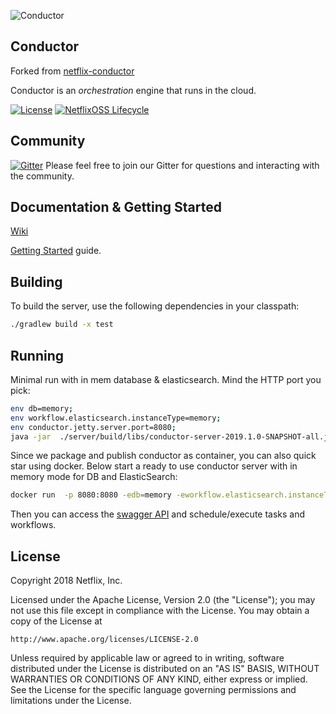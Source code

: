 ![Conductor](docs/docs/img/conductor-vector-x.png)

## Conductor
Forked from [netflix-conductor](https://github.com/Netflix/conductor)

Conductor is an _orchestration_ engine that runs in the cloud.


[![License](https://img.shields.io/github/license/Netflix/conductor.svg)](http://www.apache.org/licenses/LICENSE-2.0)
[![NetflixOSS Lifecycle](https://img.shields.io/osslifecycle/Netflix/conductor.svg)]()

## Community
[![Gitter](https://badges.gitter.im/netflix-conductor/community.svg)](https://gitter.im/netflix-conductor/community?utm_source=badge&utm_medium=badge&utm_campaign=pr-badge) Please feel free to join our Gitter for questions and interacting with the community.

## Documentation & Getting Started
[Wiki](https://foxsportsau.atlassian.net/wiki/spaces/DEV/pages/442138974/Conductor)

[Getting Started](https://netflix.github.io/conductor/gettingstarted/basicconcepts/) guide.

## Building
To build the server, use the following dependencies in your classpath:
```bash
./gradlew build -x test
```

## Running
Minimal run with in mem database & elasticsearch. Mind the HTTP port you pick:
```bash
env db=memory; 
env workflow.elasticsearch.instanceType=memory; 
env conductor.jetty.server.port=8080; 
java -jar  ./server/build/libs/conductor-server-2019.1.0-SNAPSHOT-all.jar
```
Since we package and publish conductor as container, you can also quick star using docker.
Below start a ready to use conductor server with in memory mode for DB and ElasticSearch:
```bash
docker run  -p 8080:8080 -edb=memory -eworkflow.elasticsearch.instanceType=memory kayosportsau/netflixconductor:latest
```
Then you can access the [swagger API](http://localhost:8080/index.html) and schedule/execute tasks and workflows.


## License
Copyright 2018 Netflix, Inc.

Licensed under the Apache License, Version 2.0 (the "License");
you may not use this file except in compliance with the License.
You may obtain a copy of the License at

    http://www.apache.org/licenses/LICENSE-2.0

Unless required by applicable law or agreed to in writing, software
distributed under the License is distributed on an "AS IS" BASIS,
WITHOUT WARRANTIES OR CONDITIONS OF ANY KIND, either express or implied.
See the License for the specific language governing permissions and
limitations under the License.
